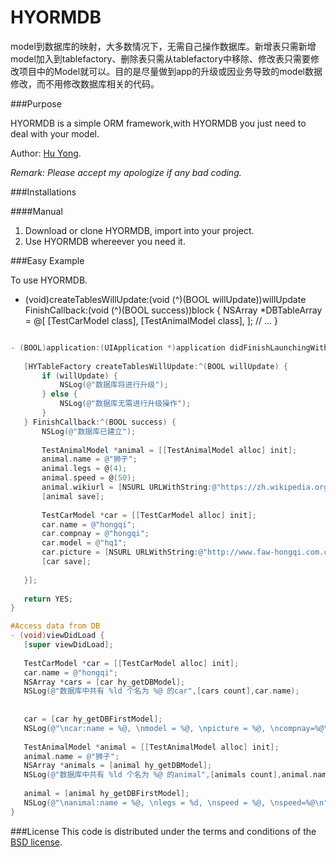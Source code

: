 # HYORMDB
  model到数据库的映射，大多数情况下，无需自己操作数据库。新增表只需新增model加入到tablefactory、删除表只需从tablefactory中移除、修改表只需要修改项目中的Model就可以。目的是尽量做到app的升级或因业务导致的model数据修改，而不用修改数据库相关的代码。

###Purpose

HYORMDB is a simple ORM framework,with HYORMDB you just need to deal with your model.

Author: [Hu Yong](https://github.com/627171314/).

_Remark: Please accept my apologize if any bad coding._

###Installations

####Manual

1. Download or clone HYORMDB, import into your project.
2. Use HYORMDB whereever you need it.

###Easy Example

To use HYORMDB.
+ (void)createTablesWillUpdate:(void (^)(BOOL willUpdate))willUpdate FinishCallback:(void (^)(BOOL success))block {
    NSArray *DBTableArray = @[
        [TestCarModel class],
        [TestAnimalModel class],
    ];
// ...
}

 ```objective-c
 
- (BOOL)application:(UIApplication *)application didFinishLaunchingWithOptions:(NSDictionary *)launchOptions {
    
    [HYTableFactory createTablesWillUpdate:^(BOOL willUpdate) {
        if (willUpdate) {
            NSLog(@"数据库将进行升级");
        } else {
            NSLog(@"数据库无需进行升级操作");
        }
    } FinishCallback:^(BOOL success) {
        NSLog(@"数据库已建立");
        
        TestAnimalModel *animal = [[TestAnimalModel alloc] init];
        animal.name = @"狮子";
        animal.legs = @(4);
        animal.speed = @(50);
        animal.wikiurl = [NSURL URLWithString:@"https://zh.wikipedia.org/wiki/%E7%8B%AE"];
        [animal save];
        
        TestCarModel *car = [[TestCarModel alloc] init];
        car.name = @"hongqi";
        car.compnay = @"hongqi";
        car.model = @"hq1";
        car.picture = [NSURL URLWithString:@"http://www.faw-hongqi.com.cn/"];
        [car save];
        
    }];
    
    return YES;
}

#Access data from DB
- (void)viewDidLoad {
    [super viewDidLoad];
    
    TestCarModel *car = [[TestCarModel alloc] init];
    car.name = @"hongqi";
    NSArray *cars = [car hy_getDBModel];
    NSLog(@"数据库中共有 %ld 个名为 %@ 的car",[cars count],car.name);
    
    
    car = [car hy_getDBFirstModel];
    NSLog(@"\ncar:name = %@, \nmodel = %@, \npicture = %@, \ncompnay=%@\n",car.name,car.model,car.picture,car.compnay);
    
    TestAnimalModel *animal = [[TestAnimalModel alloc] init];
    animal.name = @"狮子";
    NSArray *animals = [animal hy_getDBModel];
    NSLog(@"数据库中共有 %ld 个名为 %@ 的animal",[animals count],animal.name);
    
    animal = [animal hy_getDBFirstModel];
    NSLog(@"\nanimal:name = %@, \nlegs = %d, \nspeed = %@, \nspeed=%@\n",animal.name,[animal.legs intValue],animal.speed,animal.wikiurl);
}

 ```

###License
This code is distributed under the terms and conditions of the [BSD license](LICENSE). 
